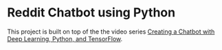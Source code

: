 # Reddit Chatbot using Python

This project is built on top of the the video series [Creating a Chatbot with Deep Learning, Python, and TensorFlow](https://www.youtube.com/watch?v=gQjvotqlvjs&index=3&list=PLQVvvaa0QuDdc2k5dwtDTyT9aCja0on8j&frags=pl%2Cwn).